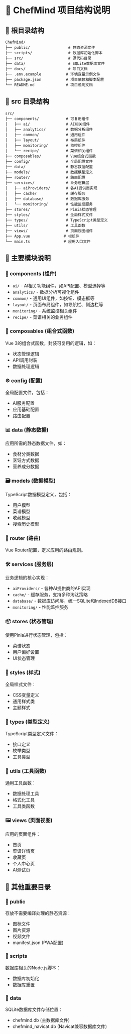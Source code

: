 # 📁 ChefMind 项目结构说明

## 📂 根目录结构

```
ChefMind/
├── public/                 # 静态资源文件
├── scripts/                # 数据库初始化脚本
├── src/                    # 源代码目录
├── data/                   # SQLite数据库文件
├── docs/                   # 项目文档
├── .env.example           # 环境变量示例文件
├── package.json           # 项目依赖和脚本配置
└── README.md              # 项目说明文档
```

## 📂 src 目录结构

```
src/
├── components/            # 可复用组件
│   ├── ai/                # AI相关组件
│   ├── analytics/         # 数据分析组件
│   ├── common/            # 通用组件
│   ├── layout/            # 布局组件
│   ├── monitoring/        # 监控组件
│   └── recipe/            # 菜谱相关组件
├── composables/           # Vue组合式函数
├── config/                # 全局配置文件
├── data/                  # 静态数据配置
├── models/                # 数据模型定义
├── router/                # 路由配置
├── services/              # 业务逻辑层
│   ├── aiProviders/       # 各AI提供商实现
│   ├── cache/             # 缓存服务
│   ├── database/          # 数据库服务
│   └── monitoring/        # 性能监控服务
├── stores/                # Pinia状态管理
├── styles/                # 全局样式文件
├── types/                 # TypeScript类型定义
├── utils/                 # 工具函数
├── views/                 # 页面视图组件
├── App.vue               # 根组件
└── main.ts               # 应用入口文件
```

## 📂 主要模块说明

### 🧩 components (组件)

- `ai/` - AI相关功能组件，如API配置、模型选择等
- `analytics/` - 数据分析可视化组件
- `common/` - 通用UI组件，如按钮、模态框等
- `layout/` - 页面布局组件，如导航栏、侧边栏等
- `monitoring/` - 系统监控相关组件
- `recipe/` - 菜谱相关的业务组件

### 🔄 composables (组合式函数)

Vue 3的组合式函数，封装可复用的逻辑，如：
- 状态管理逻辑
- API调用封装
- 数据处理逻辑

### ⚙️ config (配置)

全局配置文件，包括：
- AI服务配置
- 应用基础配置
- 路由配置

### 📊 data (静态数据)

应用所需的静态数据文件，如：
- 食材分类数据
- 烹饪方式数据
- 营养成分数据

### 🗃️ models (数据模型)

TypeScript数据模型定义，包括：
- 用户模型
- 菜谱模型
- 收藏模型
- 搜索历史模型

### 🚦 router (路由)

Vue Router配置，定义应用的路由规则。

### 🛠️ services (服务层)

业务逻辑的核心实现：
- `aiProviders/` - 各种AI提供商的API实现
- `cache/` - 缓存服务，支持多种淘汰策略
- `database/` - 数据库访问层，统一SQLite和IndexedDB接口
- `monitoring/` - 性能监控服务

### 📦 stores (状态管理)

使用Pinia进行状态管理，包括：
- 菜谱状态
- 用户偏好设置
- UI状态管理

### 🎨 styles (样式)

全局样式文件：
- CSS变量定义
- 通用样式类
- 主题样式

### 📐 types (类型定义)

TypeScript类型定义文件：
- 接口定义
- 枚举类型
- 工具类型

### 🔧 utils (工具函数)

通用工具函数：
- 数据处理工具
- 格式化工具
- 工具类函数

### 🖼️ views (页面视图)

应用的页面组件：
- 首页
- 菜谱详情页
- 收藏页
- 个人中心页
- AI测试页

## 📁 其他重要目录

### 📂 public

存放不需要编译处理的静态资源：
- 图标文件
- 图片资源
- 视频文件
- manifest.json (PWA配置)

### 📂 scripts

数据库相关的Node.js脚本：
- 数据库初始化
- 数据库重置

### 📂 data

SQLite数据库文件存储位置：
- chefmind.db (主数据库文件)
- chefmind_navicat.db (Navicat兼容数据库文件)